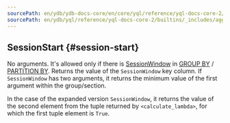 ```yaml
---
sourcePath: en/ydb/ydb-docs-core/en/core/yql/reference/yql-docs-core-2/builtins/_includes/aggregation/session_start.md
sourcePath: en/ydb/yql/reference/yql-docs-core-2/builtins/_includes/aggregation/session_start.md
---
```

## SessionStart {#session-start}

No arguments. It's allowed only if there is [SessionWindow](../../../syntax/group_by.md#session-window) in
[GROUP BY](../../../syntax/group_by.md) / [PARTITION BY](../../../syntax/window.md#partition).
Returns the value of the `SessionWindow` key column. If `SessionWindow` has two arguments, it returns the minimum value of the first argument within the group/section.

In the case of the expanded version `SessionWindow`, it returns the value of the second element from the tuple returned by `<calculate_lambda>`, for which the first tuple element is `True`.

